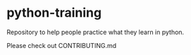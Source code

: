 # python-training
Repository to help people practice what they learn in python.


Please check out CONTRIBUTING.md
